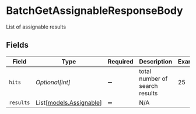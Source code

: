 # BatchGetAssignableResponseBody

List of assignable results


## Fields

| Field                                              | Type                                               | Required                                           | Description                                        | Example                                            |
| -------------------------------------------------- | -------------------------------------------------- | -------------------------------------------------- | -------------------------------------------------- | -------------------------------------------------- |
| `hits`                                             | *Optional[int]*                                    | :heavy_minus_sign:                                 | total number of search results                     | 25                                                 |
| `results`                                          | List[[models.Assignable](../models/assignable.md)] | :heavy_minus_sign:                                 | N/A                                                |                                                    |